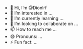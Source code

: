 - 👋 Hi, I’m @Dionlrf 
- 👀 I’m interested in ...
- 🌱 I’m currently learning ...
- 💞️ I’m looking to collaborate on ...
- 📫 How to reach me ...
- 😄 Pronouns: ...
- ⚡ Fun fact: ...

<!---
Dionlenonrf/Dionlenonrf is a ✨ special ✨ repository because its `README.md` (this file) appears on your GitHub profile.
You can click the Preview link to take a look at your changes.
--->
